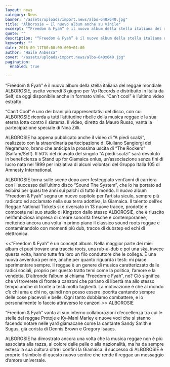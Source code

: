 ```yaml
---
layout: news
category: News
banner: "/assets/uploads/import.news/albo-640x640.jpg"
title: "Alborosie – Il nuovo album anche su vinile"
excerpt: "“Freedom & Fyah” è il nuovo album della stella italiana del reggae mondiale ALBOROSIE, uscito venerdì 3 giugno per Vp Records e distribuito in Italia da Self, da oggi disponibile anche in formato vinile. “Can’t cool” è l’ultimo video estratto. “Can’t Cool” è uno dei brani più rappresentativi del disco, con cui ALBOROSIE ricorda a [&hellip"
quote: ""
description: "“Freedom & Fyah” è il nuovo album della stella italiana del reggae mondiale ALBOROSIE, uscito venerdì 3 giugno per Vp Records e distribuito in Italia da Self, da oggi disponibile anche in formato vinile. “Can’t cool” è l’ultimo video estratto. “Can’t Cool” è uno dei brani più rappresentativi del disco, con cui ALBOROSIE ricorda a [&hellip"
keywords: ""
date: 2016-09-11T00:00:00.000+01:00
author: "Haile Anbessa"
cover: "/assets/uploads/import.news/albo-640x640.jpg"
pagination:
  enabled: true

---
```


  
“Freedom & Fyah” è il nuovo album della stella italiana del reggae mondiale ALBOROSIE, uscito venerdì 3 giugno per Vp Records e distribuito in Italia da Self, da oggi disponibile anche in formato vinile. “Can’t cool” è l’ultimo video estratto.

“Can’t Cool” è uno dei brani più rappresentativi del disco, con cui ALBOROSIE ricorda a tutti l’attitudine ribelle della musica reggae e la sua eterna lotta contro il sistema. Il video, diretto da Mauro Russo, vanta la partecipazione speciale di Nina Zilli.

ALBOROSIE ha appena pubblicato anche il video di “A piedi scalzi”, realizzato con la straordinaria partecipazione di Giuliano Sangiorgi dei Negramaro, brano che anticipa la prossima uscita di “The Rockers” (Saifam/Self). Il 50% del ricavato del singolo “A piedi scalzi” sarà devoluto in beneficienza a Stand up for Giamaica onlus, un’associazione senza fini di lucro nata nel 1999 per iniziativa di alcuni volontari del Gruppo Italia 105 di Amnesty International.

ALBOROSIE torna sulle scene dopo aver festeggiato vent’anni di carriera con il successo dell’ultimo disco “Sound The System”, che lo ha portato ad esibirsi per quasi tre anni sui palchi di tutto il mondo. Il nuovo album “Freedom & Fyah” segna un nuovo capitolo per l’artista siculo, sempre più radicato ed acclamato nella sua terra adottiva, la Giamaica. Il talento dell’ex Reggae National Tickets si è riversato in 13 nuove tracce, prodotte e composte nel suo studio di Kingston dallo stesso ALBOROSIE, che è riuscito nell’ambiziosa impresa di creare sonorità fresche e contemporanee, mettendo ancora una volta in primo piano il classico sound roots reggae e contaminandolo con momenti più dub, tracce di dubstep ed echi di elettronica.

<<“Freedom & Fyah” è un concept album. Nella maggior parte dei miei album ci puoi trovare una traccia roots, una rub-a-dub e poi una ska, invece questa volta, hanno tutte fra loro un filo conduttore che le collega. È una nuova avventura per me, anche per quanto riguarda i testi: mi piace sperimentare sempre. Il reggae è un genere di musica caratterizzato dalle radici sociali, proprio per questo tratto temi come la politica, l’amore e la vendetta. D’altronde l’album si chiama “Freedom e Fyah”, no? Ciò significa che vi troverete di fronte a canzoni che parlano di libertà ma allo stesso tempo anche di fronte a testi molto taglienti. La motivazione è che al mondo c’è chi ama e chi no, quindi non posso essere ipocrita cantando sempre delle cose piacevoli e belle. Ogni tanto dobbiamo combattere, e io personalmente lo faccio attraverso le canzoni.>> ALBOROSIE

“Freedom & Fyah” vanta al suo interno collaborazioni d’eccellenza tra cui le stelle del reggae Protoje e Ky-Mani Marley e nuove voci che si stanno facendo notare nelle yard giamacane come la cantante Sandy Smith e Sugus, già corista di Dennis Brown e Gregory Isaacs.

ALBOROSIE ha dimostrato ancora una volta che la musica reggae non è più associata alla razza, al colore delle pelle o alla nazionalità, ma ha da sempre esteso la sua cultura oltre i confini la Giamaica: il successo di ALBOROSIE è proprio il simbolo di questo nuovo sentire che rende il reggae un messaggio d’amore universale.